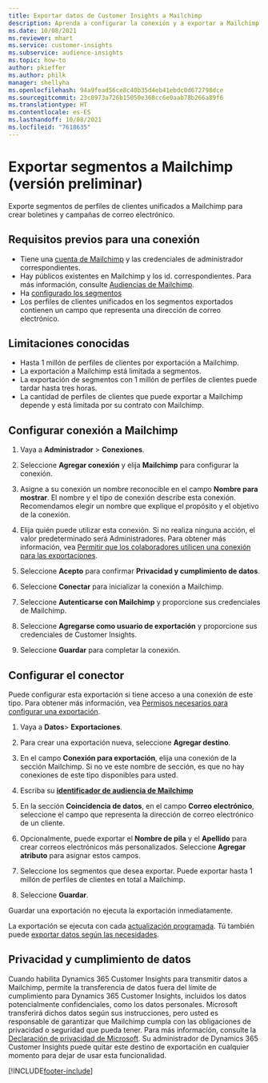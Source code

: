 ```yaml
---
title: Exportar datos de Customer Insights a Mailchimp
description: Aprenda a configurar la conexión y a exportar a Mailchimp.
ms.date: 10/08/2021
ms.reviewer: mhart
ms.service: customer-insights
ms.subservice: audience-insights
ms.topic: how-to
author: pkieffer
ms.author: philk
manager: shellyha
ms.openlocfilehash: 94a9fead56ce8c40b35d4eb41ebdc0d672798dce
ms.sourcegitcommit: 23c8973a726b15050e368cc6e0aab78b266a89f6
ms.translationtype: HT
ms.contentlocale: es-ES
ms.lasthandoff: 10/08/2021
ms.locfileid: "7618635"
---
```

# <a name="export-segments-to-mailchimp-preview"></a>Exportar segmentos a Mailchimp (versión preliminar)

Exporte segmentos de perfiles de clientes unificados a Mailchimp para crear boletines y campañas de correo electrónico.

## <a name="prerequisites-for-connection"></a>Requisitos previos para una conexión

-   Tiene una [cuenta de Mailchimp](https://mailchimp.com/) y las credenciales de administrador correspondientes.
-   Hay públicos existentes en Mailchimp y los id. correspondientes. Para más información, consulte [Audiencias de Mailchimp](https://mailchimp.com/help/create-audience/).
-   Ha [configurado los segmentos](segments.md)
-   Los perfiles de clientes unificados en los segmentos exportados contienen un campo que representa una dirección de correo electrónico.

## <a name="known-limitations"></a>Limitaciones conocidas

- Hasta 1 millón de perfiles de clientes por exportación a Mailchimp.
- La exportación a Mailchimp está limitada a segmentos.
- La exportación de segmentos con 1 millón de perfiles de clientes puede tardar hasta tres horas. 
- La cantidad de perfiles de clientes que puede exportar a Mailchimp depende y está limitada por su contrato con Mailchimp.

## <a name="set-up-connection-to-mailchimp"></a>Configurar conexión a Mailchimp

1. Vaya a **Administrador** > **Conexiones**.

1. Seleccione **Agregar conexión** y elija **Mailchimp** para configurar la conexión.

1. Asigne a su conexión un nombre reconocible en el campo **Nombre para mostrar**. El nombre y el tipo de conexión describe esta conexión. Recomendamos elegir un nombre que explique el propósito y el objetivo de la conexión.

1. Elija quién puede utilizar esta conexión. Si no realiza ninguna acción, el valor predeterminado será Administradores. Para obtener más información, vea [Permitir que los colaboradores utilicen una conexión para las exportaciones](connections.md#allow-contributors-to-use-a-connection-for-exports).

1. Seleccione **Acepto** para confirmar **Privacidad y cumplimiento de datos**.

1. Seleccione **Conectar** para inicializar la conexión a Mailchimp.

1. Seleccione **Autenticarse con Mailchimp** y proporcione sus credenciales de Mailchimp.

1. Seleccione **Agregarse como usuario de exportación** y proporcione sus credenciales de Customer Insights.

1. Seleccione **Guardar** para completar la conexión. 

## <a name="configure-the-connector"></a>Configurar el conector

Puede configurar esta exportación si tiene acceso a una conexión de este tipo. Para obtener más información, vea [Permisos necesarios para configurar una exportación](export-destinations.md#set-up-a-new-export).

1. Vaya a **Datos**> **Exportaciones**.

1. Para crear una exportación nueva, seleccione **Agregar destino**.

1. En el campo **Conexión para exportación**, elija una conexión de la sección Mailchimp. Si no ve este nombre de sección, es que no hay conexiones de este tipo disponibles para usted.

1. Escriba su **[identificador de audiencia de Mailchimp](https://mailchimp.com/help/find-audience-id/)**

1. En la sección **Coincidencia de datos**, en el campo **Correo electrónico**, seleccione el campo que representa la dirección de correo electrónico de un cliente. 

1. Opcionalmente, puede exportar el **Nombre de pila** y el **Apellido** para crear correos electrónicos más personalizados. Seleccione **Agregar atributo** para asignar estos campos.

1. Seleccione los segmentos que desea exportar. Puede exportar hasta 1 millón de perfiles de clientes en total a Mailchimp.

1. Seleccione **Guardar**.

Guardar una exportación no ejecuta la exportación inmediatamente.

La exportación se ejecuta con cada [actualización programada](system.md#schedule-tab). Tú también puede [exportar datos según las necesidades](export-destinations.md#run-exports-on-demand). 

## <a name="data-privacy-and-compliance"></a>Privacidad y cumplimiento de datos

Cuando habilita Dynamics 365 Customer Insights para transmitir datos a Mailchimp, permite la transferencia de datos fuera del límite de cumplimiento para Dynamics 365 Customer Insights, incluidos los datos potencialmente confidenciales, como los datos personales. Microsoft transferirá dichos datos según sus instrucciones, pero usted es responsable de garantizar que Mailchimp cumpla con las obligaciones de privacidad o seguridad que pueda tener. Para más información, consulte la [Declaración de privacidad de Microsoft](https://go.microsoft.com/fwlink/?linkid=396732).
Su administrador de Dynamics 365 Customer Insights puede quitar este destino de exportación en cualquier momento para dejar de usar esta funcionalidad.

[!INCLUDE[footer-include](../includes/footer-banner.md)]
